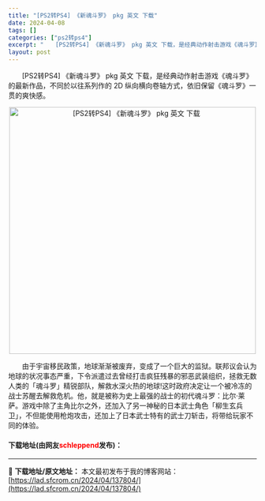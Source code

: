 ```yaml
---
title: "[PS2转PS4] 《新魂斗罗》 pkg 英文 下载"
date: 2024-04-08
tags: []
categories: ["ps2转ps4"]
excerpt: "　　[PS2转PS4] 《新魂斗罗》 pkg 英文 下载，是经典动作射击游戏《魂斗罗》的最新作品，不同於以往系列作的 2D 纵向横向卷轴方式，依旧保留《魂斗罗》一贯的爽快感。 　　由于宇宙移民政策，地球渐渐被废弃，变成了一个巨大的监狱。联邦议会认为地球的状况事态严重，下令派遣过去曾经打击疯狂残暴的邪&hellip;"
layout: post
---
```


 <p>　　[PS2转PS4] 《新魂斗罗》 pkg 英文 下载，是经典动作射击游戏《魂斗罗》的最新作品，不同於以往系列作的 2D 纵向横向卷轴方式，依旧保留《魂斗罗》一贯的爽快感。</p> <p align="center"><img align="" border="0" src="https://lad.sfcrom.cn/wp-content/uploads/2024/04/20240408_6613f994bc879.jpg" width="500" alt="[PS2转PS4] 《新魂斗罗》 pkg 英文 下载" /></p> <p>　　由于宇宙移民政策，地球渐渐被废弃，变成了一个巨大的监狱。联邦议会认为地球的状况事态严重，下令派遣过去曾经打击疯狂残暴的邪恶武装组织，拯救无数人类的「魂斗罗」精锐部队，解救水深火热的地球!这时政府决定让一个被冷冻的战士苏醒去解救危机。他，就是被称为史上最强的战士的初代魂斗罗：比尔&middot;莱萨。游戏中除了主角比尔之外，还加入了另一神秘的日本武士角色「柳生玄兵卫」，不但能使用枪炮攻击，还加上了日本武士特有的武士刀斩击，将带给玩家不同的体验。</p> <p><h4>下载地址(由网友<font color="red">schleppend</font>发布)：</h4></p> 

---
📖 **下载地址/原文地址：** 本文最初发布于我的博客网站：[https://lad.sfcrom.cn/2024/04/137804/](https://lad.sfcrom.cn/2024/04/137804/)
